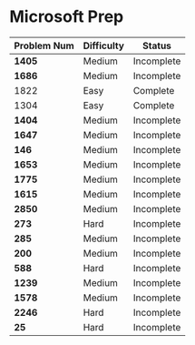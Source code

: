 # Microsoft Prep

| Problem Num | Difficulty | Status |
| ----------- | ------ | ---------- |
| **1405**    | Medium | Incomplete |
| **1686**    | Medium | Incomplete |
| 1822        | Easy   | Complete   |
| 1304        | Easy   | Complete   |
| **1404**    | Medium | Incomplete |
| **1647**    | Medium | Incomplete |
| **146**     | Medium | Incomplete |
| **1653**    | Medium | Incomplete |
| **1775**    | Medium | Incomplete |
| **1615**    | Medium | Incomplete |
| **2850**    | Medium | Incomplete |
| **273**     | Hard   | Incomplete |
| **285**     | Medium | Incomplete |
| **200**     | Medium | Incomplete |
| **588**     | Hard   | Incomplete |
| **1239**    | Medium | Incomplete |
| **1578**    | Medium | Incomplete |
| **2246**    | Hard   | Incomplete |
| **25**      | Hard   | Incomplete |